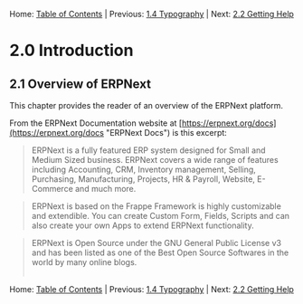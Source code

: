 Home: [Table of Contents](../ "Table of Contents") | Previous: [1.4 Typography](../preface/typography "Typography") | Next: [2.2 Getting Help](help "Getting Help")

# 2.0 Introduction

## 2.1 Overview of ERPNext

This chapter provides the reader of an overview of the ERPNext platform.

From the ERPNext Documentation website at [https://erpnext.org/docs](https://erpnext.org/docs "ERPNext Docs") is this excerpt:

>  ERPNext is a fully featured ERP system designed for Small and Medium Sized business. ERPNext covers a wide range of features including Accounting, CRM, Inventory management, Selling, Purchasing, Manufacturing, Projects, HR & Payroll, Website, E-Commerce and much more.

> ERPNext is based on the Frappe Framework is highly customizable and extendible. You can create Custom Form, Fields, Scripts and can also create your own Apps to extend ERPNext functionality.

> ERPNext is Open Source under the GNU General Public License v3 and has been listed as one of the Best Open Source Softwares in the world by many online blogs.<br /><br />

Home: [Table of Contents](../ "Table of Contents") | Previous: [1.4 Typography](../preface/typography "Typography") | Next: [2.2 Getting Help](help "Getting Help")
